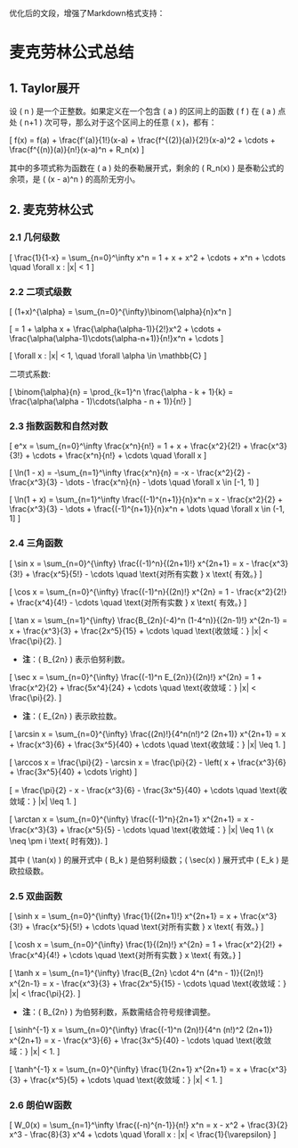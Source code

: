 优化后的文段，增强了Markdown格式支持：

# 麦克劳林公式总结

## 1. Taylor展开

设 \( n \) 是一个正整数。如果定义在一个包含 \( a \) 的区间上的函数 \( f \) 在 \( a \) 点处 \( n+1 \) 次可导，那么对于这个区间上的任意 \( x \)，都有：

\[
f(x) = f(a) + \frac{f'(a)}{1!}(x-a) + \frac{f^{(2)}(a)}{2!}(x-a)^2 + \cdots + \frac{f^{(n)}(a)}{n!}(x-a)^n + R_n(x)
\]

其中的多项式称为函数在 \( a \) 处的泰勒展开式，剩余的 \( R_n(x) \) 是泰勒公式的余项，是 \( (x - a)^n \) 的高阶无穷小。

## 2. 麦克劳林公式

### 2.1 几何级数

\[
\frac{1}{1-x} = \sum_{n=0}^\infty x^n = 1 + x + x^2 + \cdots + x^n + \cdots \quad \forall x : |x| < 1
\]

### 2.2 二项式级数

\[
(1+x)^{\alpha} = \sum_{n=0}^{\infty}\binom{\alpha}{n}x^n
\]

\[
= 1 + \alpha x + \frac{\alpha(\alpha-1)}{2!}x^2 + \cdots + \frac{\alpha(\alpha-1)\cdots(\alpha-n+1)}{n!}x^n + \cdots
\]

\[
\forall x : |x| < 1, \quad \forall \alpha \in \mathbb{C}
\]

二项式系数:

\[
\binom{\alpha}{n} = \prod_{k=1}^n \frac{\alpha - k + 1}{k} = \frac{\alpha(\alpha - 1)\cdots(\alpha - n + 1)}{n!}
\]

### 2.3 指数函数和自然对数

\[
e^x = \sum_{n=0}^\infty \frac{x^n}{n!} = 1 + x + \frac{x^2}{2!} + \frac{x^3}{3!} + \cdots + \frac{x^n}{n!} + \cdots \quad \forall x
\]

\[
\ln(1 - x) = -\sum_{n=1}^\infty \frac{x^n}{n} = -x - \frac{x^2}{2} - \frac{x^3}{3} - \dots - \frac{x^n}{n} - \dots \quad \forall x \in [-1, 1)
\]

\[
\ln(1 + x) = \sum_{n=1}^\infty \frac{(-1)^{n+1}}{n}x^n = x - \frac{x^2}{2} + \frac{x^3}{3} - \dots + \frac{(-1)^{n+1}}{n}x^n + \dots \quad \forall x \in (-1, 1]
\]

### 2.4 三角函数

\[
\sin x = \sum_{n=0}^{\infty} \frac{(-1)^n}{(2n+1)!} x^{2n+1} = x - \frac{x^3}{3!} + \frac{x^5}{5!} - \cdots \quad \text{对所有实数 } x \text{ 有效。}
\]

\[
\cos x = \sum_{n=0}^{\infty} \frac{(-1)^n}{(2n)!} x^{2n} = 1 - \frac{x^2}{2!} + \frac{x^4}{4!} - \cdots \quad \text{对所有实数 } x \text{ 有效。}
\]

\[
\tan x = \sum_{n=1}^{\infty} \frac{B_{2n}(-4)^n (1-4^n)}{(2n-1)!} x^{2n-1} = x + \frac{x^3}{3} + \frac{2x^5}{15} + \cdots \quad \text{收敛域：} |x| < \frac{\pi}{2}.
\]

- **注**：\( B_{2n} \) 表示伯努利数。

\[
\sec x = \sum_{n=0}^{\infty} \frac{(-1)^n E_{2n}}{(2n)!} x^{2n} = 1 + \frac{x^2}{2} + \frac{5x^4}{24} + \cdots \quad \text{收敛域：} |x| < \frac{\pi}{2}.
\]

- **注**：\( E_{2n} \) 表示欧拉数。

\[
\arcsin x = \sum_{n=0}^{\infty} \frac{(2n)!}{4^n(n!)^2 (2n+1)} x^{2n+1} = x + \frac{x^3}{6} + \frac{3x^5}{40} + \cdots \quad \text{收敛域：} |x| \leq 1.
\]

\[
\arccos x = \frac{\pi}{2} - \arcsin x = \frac{\pi}{2} - \left( x + \frac{x^3}{6} + \frac{3x^5}{40} + \cdots \right)
\]

\[
= \frac{\pi}{2} - x - \frac{x^3}{6} - \frac{3x^5}{40} + \cdots \quad \text{收敛域：} |x| \leq 1.
\]

\[
\arctan x = \sum_{n=0}^{\infty} \frac{(-1)^n}{2n+1} x^{2n+1} = x - \frac{x^3}{3} + \frac{x^5}{5} - \cdots \quad \text{收敛域：} |x| \leq 1 \ (x \neq \pm i \text{ 时有效}).
\]

其中 \( \tan(x) \) 的展开式中 \( B_k \) 是伯努利级数；\( \sec(x) \) 展开式中 \( E_k \) 是欧拉级数。

### 2.5 双曲函数

\[
\sinh x = \sum_{n=0}^{\infty} \frac{1}{(2n+1)!} x^{2n+1} = x + \frac{x^3}{3!} + \frac{x^5}{5!} + \cdots \quad \text{对所有实数 } x \text{ 有效。}
\]

\[
\cosh x = \sum_{n=0}^{\infty} \frac{1}{(2n)!} x^{2n} = 1 + \frac{x^2}{2!} + \frac{x^4}{4!} + \cdots \quad \text{对所有实数 } x \text{ 有效。}
\]

\[
\tanh x = \sum_{n=1}^{\infty} \frac{B_{2n} \cdot 4^n (4^n - 1)}{(2n)!} x^{2n-1} = x - \frac{x^3}{3} + \frac{2x^5}{15} - \cdots \quad \text{收敛域：} |x| < \frac{\pi}{2}.
\]

- **注**：\( B_{2n} \) 为伯努利数，系数需结合符号规律调整。

\[
\sinh^{-1} x = \sum_{n=0}^{\infty} \frac{(-1)^n (2n)!}{4^n (n!)^2 (2n+1)} x^{2n+1} = x - \frac{x^3}{6} + \frac{3x^5}{40} - \cdots \quad \text{收敛域：} |x| < 1.
\]

\[
\tanh^{-1} x = \sum_{n=0}^{\infty} \frac{1}{2n+1} x^{2n+1} = x + \frac{x^3}{3} + \frac{x^5}{5} + \cdots \quad \text{收敛域：} |x| < 1.
\]

### 2.6 朗伯W函数

\[
W_0(x) = \sum_{n=1}^\infty \frac{(-n)^{n-1}}{n!} x^n = x - x^2 + \frac{3}{2} x^3 - \frac{8}{3} x^4 + \cdots \quad \forall x : |x| < \frac{1}{\varepsilon}
\]